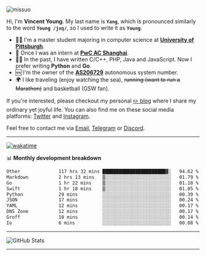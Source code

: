 <p align="left"> <img src="https://komarev.com/ghpvc/?username=missuo&label=Profile%20views&color=0e75b6&style=flat" alt="missuo" /> </p>


Hi, I'm **Vincent Young**. My last name is **`Yang`**, which is pronounced similarly to the word **`Young /jʌŋ/`**, so I used to write it as **`Young`**. 

-  👨‍🎓 I'm a master student majoring in computer science at [**University of Pittsburgh**](https://www.pitt.edu).
-  💼 Once I was an intern at **[PwC AC Shanghai](https://www.linkedin.com/company/pwc-ac-shanghai/)**.
-  👨‍💻 In the past, I have written C/C++, PHP, Java and JavaScript. Now I prefer writing **Python** and **Go**.
-  🆕 I'm the owner of the **[AS206729](https://bgp.tools/AS206729)** autonomous system number.
-  🌍 I like traveling (enjoy watching the sea), ~~running (want to run a Marathon)~~ and basketball (GSW fan).

If you're interested, please checkout my personal [✏️ blog](https://missuo.me/) where I share my ordinary yet joyful life. You can also find me on these social media platforms: [Twitter](https://twitter.com/m1ssuo) and [Instagram](https://www.instagram.com/m1ssuo).

Feel free to contact me via <a href="mailto:i@yyt.moe">Email</a>, [Telegram](https://t.me/missuo) or [Discord](https://discordapp.com/users/missuo#7448).

-------

[![wakatime](https://wakatime.com/badge/user/c13cd961-40ca-417a-afb6-1f9ea8ac295c.svg)](https://wakatime.com/@missuo)

📊 **Monthly development breakdown**
<!--START_SECTION:waka-->

```txt
Other              117 hrs 32 mins ███████████████████████▓░   94.62 %
Markdown           2 hrs 13 mins   ▒░░░░░░░░░░░░░░░░░░░░░░░░   01.79 %
Go                 1 hr 22 mins    ▒░░░░░░░░░░░░░░░░░░░░░░░░   01.10 %
Swift              1 hr 18 mins    ▒░░░░░░░░░░░░░░░░░░░░░░░░   01.05 %
Python             29 mins         ░░░░░░░░░░░░░░░░░░░░░░░░░   00.39 %
JSON               17 mins         ░░░░░░░░░░░░░░░░░░░░░░░░░   00.24 %
YAML               12 mins         ░░░░░░░░░░░░░░░░░░░░░░░░░   00.17 %
DNS Zone           12 mins         ░░░░░░░░░░░░░░░░░░░░░░░░░   00.17 %
Groff              10 mins         ░░░░░░░░░░░░░░░░░░░░░░░░░   00.14 %
Io                 6 mins          ░░░░░░░░░░░░░░░░░░░░░░░░░   00.08 %
```

<!--END_SECTION:waka-->

-------

![GitHub Stats](https://github-readme-stats-opal-alpha-76.vercel.app/api?username=missuo&show_icons=true&theme=transparent)

-------


